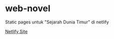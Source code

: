 # web-novel
Static pages untuk "Sejarah Dunia Timur" di netlify

[Netlify Site](https://dunia-timur.netlify.app/)
